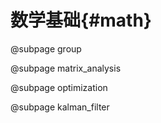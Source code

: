 数学基础{#math}
=============

@subpage group

@subpage matrix_analysis

@subpage optimization

@subpage kalman_filter